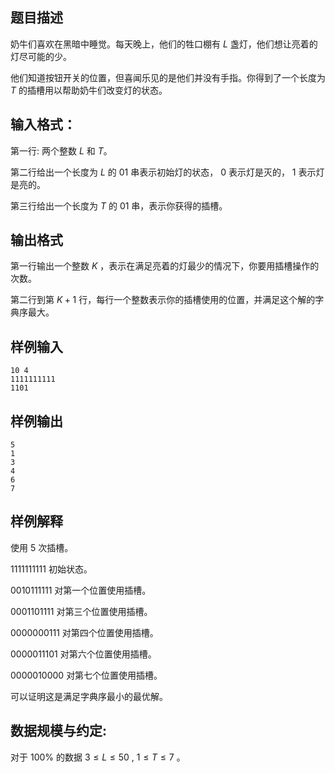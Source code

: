 ## 题目描述
奶牛们喜欢在黑暗中睡觉。每天晚上，他们的牲口棚有 $L$ 盏灯，他们想让亮着的灯尽可能的少。

他们知道按钮开关的位置，但喜闻乐见的是他们并没有手指。你得到了一个长度为 $T$ 的插槽用以帮助奶牛们改变灯的状态。

## 输入格式：
第一行: 两个整数 $L$ 和 $T$。

第二行给出一个长度为 $L$ 的 $01$ 串表示初始灯的状态， $0$ 表示灯是灭的， $1$ 表示灯是亮的。

第三行给出一个长度为 $T$ 的 $01$ 串，表示你获得的插槽。
## 输出格式
第一行输出一个整数 $K$ ，表示在满足亮着的灯最少的情况下，你要用插槽操作的次数。

第二行到第 $K+1$ 行，每行一个整数表示你的插槽使用的位置，并满足这个解的字典序最大。
## 样例输入
```
10 4
1111111111
1101
```
## 样例输出 
```
5
1
3
4
6
7
```
## 样例解释

使用 $5$ 次插槽。

$1111111111$  初始状态。

$0010111111$  对第一个位置使用插槽。

$0001101111$  对第三个位置使用插槽。

$0000000111$  对第四个位置使用插槽。

$0000011101$  对第六个位置使用插槽。

$0000010000$  对第七个位置使用插槽。

可以证明这是满足字典序最小的最优解。
## 数据规模与约定:
对于 100\% 的数据 $3\leq L\leq 50$ , $1\leq T \leq 7$ 。
